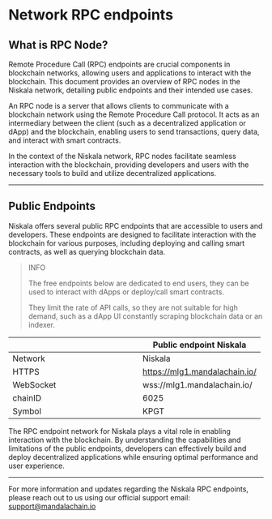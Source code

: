 # Network RPC endpoints

## What is RPC Node?[​](https://docs.mandalachain.io/docs/build/environment/endpoints#what-is-rpc-node) <a href="#what-is-rpc-node" id="what-is-rpc-node"></a>

Remote Procedure Call (RPC) endpoints are crucial components in blockchain networks, allowing users and applications to interact with the blockchain. This document provides an overview of RPC nodes in the Niskala network, detailing public endpoints and their intended use cases.

An RPC node is a server that allows clients to communicate with a blockchain network using the Remote Procedure Call protocol. It acts as an intermediary between the client (such as a decentralized application or dApp) and the blockchain, enabling users to send transactions, query data, and interact with smart contracts.

In the context of the Niskala network, RPC nodes facilitate seamless interaction with the blockchain, providing developers and users with the necessary tools to build and utilize decentralized applications.

---

## Public Endpoints <a href="#public-endpoints" id="public-endpoints"></a>

Niskala offers several public RPC endpoints that are accessible to users and developers. These endpoints are designed to facilitate interaction with the blockchain for various purposes, including deploying and calling smart contracts, as well as querying blockchain data.

> INFO
>
> The free endpoints below are dedicated to end users, they can be used to interact with dApps or deploy/call smart contracts.
>
> They limit the rate of API calls, so they are not suitable for high demand, such as a dApp UI constantly scraping blockchain data or an indexer.

<table><thead><tr><th width="241"></th><th>Public endpoint Niskala</th></tr></thead><tbody><tr><td>Network</td><td>Niskala</td></tr><tr><td>HTTPS</td><td><a href="https://mlg1.mandalachain.io/">https://mlg1.mandalachain.io/</a></td></tr><tr><td>WebSocket</td><td>wss://mlg1.mandalachain.io/</td></tr><tr><td>chainID</td><td>6025</td></tr><tr><td>Symbol</td><td>KPGT</td></tr></tbody></table>

The RPC endpoint network for Niskala plays a vital role in enabling interaction with the blockchain. By understanding the capabilities and limitations of the public endpoints, developers can effectively build and deploy decentralized applications while ensuring optimal performance and user experience.

---

For more information and updates regarding the Niskala RPC endpoints, please reach out to us using our official support email: [support@mandalachain.io](mailto:support@mandalachain.io)&#x20;
